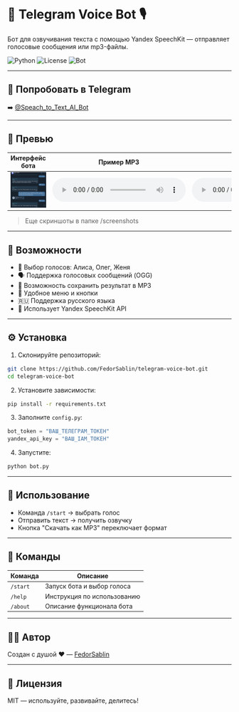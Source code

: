 # 🤖 Telegram Voice Bot 🎙  
Бот для озвучивания текста с помощью Yandex SpeechKit — отправляет голосовые сообщения или mp3-файлы.

![Python](https://img.shields.io/badge/python-3.9%2B-blue?logo=python)
![License](https://img.shields.io/badge/license-MIT-green)
![Bot](https://img.shields.io/badge/Telegram-Bot-blue?logo=telegram)

---

## 📲 Попробовать в Telegram

➡️ [@Speach_to_Text_AI_Bot](https://t.me/Speach_to_Text_AI_Bot)

---

## 📸 Превью

| Интерфейс бота | Пример MP3 | Пример Voice |
|----------------|------------|---------------|
| ![preview](./screenshots/Screenshot_1.png) | ![preview](./Цитата.mp3) | ![preview](./новости.mp3) |

> Еще скриншоты в папке /screenshots

---

## 🚀 Возможности
- 🔘 Выбор голосов: Алиса, Олег, Женя
- 🗣️ Поддержка голосовых сообщений (OGG)
- 💾 Возможность сохранить результат в MP3
- 📲 Удобное меню и кнопки
- 🇷🇺 Поддержка русского языка
- 🧠 Использует Yandex SpeechKit API

---

## ⚙️ Установка

1. Склонируйте репозиторий:
```bash
git clone https://github.com/FedorSablin/telegram-voice-bot.git
cd telegram-voice-bot
```

2. Установите зависимости:
```bash
pip install -r requirements.txt
```

3. Заполните `config.py`:
```python
bot_token = "ВАШ_ТЕЛЕГРАМ_ТОКЕН"
yandex_api_key = "ВАШ_IAM_ТОКЕН"
```

4. Запустите:
```bash
python bot.py
```

---

## 📎 Использование

- Команда `/start` → выбрать голос
- Отправить текст → получить озвучку
- Кнопка "Скачать как MP3" переключает формат

---

## 💬 Команды

| Команда     | Описание                              |
|-------------|----------------------------------------|
| `/start`    | Запуск бота и выбор голоса             |
| `/help`     | Инструкция по использованию            |
| `/about`    | Описание функционала бота              |


---

## 🧑‍💻 Автор

Создан с душой ❤️ — [FedorSablin](https://github.com/FedorSablin/)

---

## 🪪 Лицензия

MIT — используйте, развивайте, делитесь!
